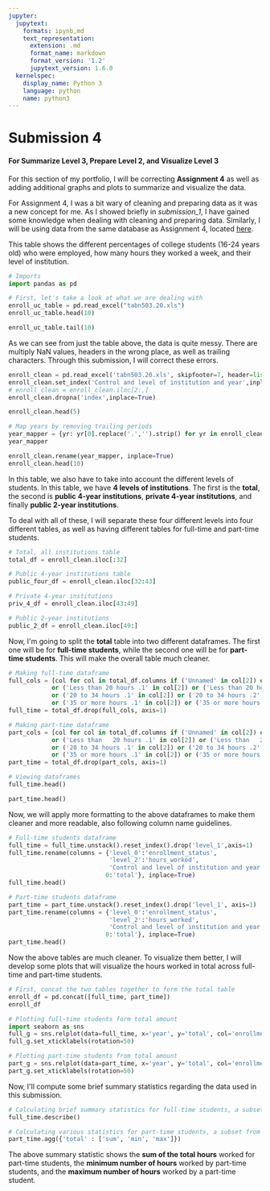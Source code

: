```yaml
---
jupyter:
  jupytext:
    formats: ipynb,md
    text_representation:
      extension: .md
      format_name: markdown
      format_version: '1.2'
      jupytext_version: 1.6.0
  kernelspec:
    display_name: Python 3
    language: python
    name: python3
---
```


# Submission 4
#### For Summarize Level 3, Prepare Level 2, and Visualize Level 3


For this section of my portfolio, I will be correcting **Assignment 4** as well as adding additional graphs and plots to summarize and visualize the data.


For Assignment 4, I was a bit wary of cleaning and preparing data as it was a new concept for me. As I showed briefly in *submission_1*, I have gained some knowledge when dealing with cleaning and preparing data. Similarly, I will be using data from the same database as Assignment 4, located [here](https://nces.ed.gov/programs/digest/d18/tables/dt18_503.20.asp?current=yes).


This table shows the different percentages of college students (16-24 years old) who were employed, how many hours they worked a week, and their level of institution.

```python
# Imports
import pandas as pd
```

```python
# First, let's take a look at what we are dealing with
enroll_uc_table = pd.read_excel("tabn503.20.xls")
enroll_uc_table.head(10)
```

```python
enroll_uc_table.tail(10)
```

As we can see from just the table above, the data is quite messy. There are multiply NaN values, headers in the wrong place, as well as trailing characters. Through this submission, I will correct these errors.

```python
enroll_clean = pd.read_excel('tabn503.20.xls', skipfooter=7, header=list(range(3)), skiprows=2)
enroll_clean.set_index('Control and level of institution and year',inplace=True)
# enroll_clean = enroll_clean.iloc[2:,]
enroll_clean.dropna('index',inplace=True)
```

```python
enroll_clean.head(5)
```

```python
# Map years by removing trailing periods
year_mapper = {yr: yr[0].replace('.','').strip() for yr in enroll_clean.index}
year_mapper
```

```python
enroll_clean.rename(year_mapper, inplace=True)
enroll_clean.head(10)
```

In this table, we also have to take into account the different levels of students. In this table, we have **4 levels of institutions**. The first is the **total**, the second is **public 4-year institutions**, **private 4-year institutions**, and finally **public 2-year institutions**.
<p>
To deal with all of these, I will separate these four different levels into four different tables, as well as having different tables for full-time and part-time students.

```python
# Total, all institutions table
total_df = enroll_clean.iloc[:32]
```

```python
# Public 4-year institutions table
public_four_df = enroll_clean.iloc[32:43]
```

```python
# Private 4-year institutions
priv_4_df = enroll_clean.iloc[43:49]
```

```python
# Public 2-year institutions
public_2_df = enroll_clean.iloc[49:]
```

Now, I'm going to split the **total** table into two different dataframes. The first one will be for **full-time students**, while the second one will be for **part-time students**. This will make the overall table much cleaner.

```python
# Making full-time dataframe
full_cols = [col for col in total_df.columns if ('Unnamed' in col[2]) or ('Part-time students' in col[0])
            or ('Less than 20 hours .1' in col[2]) or ('Less than 20 hours .2' in col[2])
            or ('20 to 34 hours .1' in col[2]) or ('20 to 34 hours .2' in col[2])
            or ('35 or more hours .1' in col[2]) or ('35 or more hours .2' in col[2])]
full_time = total_df.drop(full_cols, axis=1)
```

```python
# Making part-time dataframe
part_cols = [col for col in total_df.columns if ('Unnamed' in col[2]) or ('Full-time students' in col[0])
            or ('Less than   20 hours .1' in col[2]) or ('Less than   20 hours .2' in col[2])
            or ('20 to 34 hours .1' in col[2]) or ('20 to 34 hours .2' in col[2])
            or ('35 or more hours .1' in col[2]) or ('35 or more hours .2' in col[2])]
part_time = total_df.drop(part_cols, axis=1)
```

```python
# Viewing dataframes
full_time.head()
```

```python
part_time.head()
```

Now, we will apply more formatting to the above dataframes to make them cleaner and more readable, also following column name guidelines.

```python
# Full-time students dataframe
full_time = full_time.unstack().reset_index().drop('level_1',axis=1)
full_time.rename(columns = {'level_0':'enrollment_status',
                            'level_2':'hours_worked',
                            'Control and level of institution and year':'year',
                           0:'total'}, inplace=True)
full_time.head()
```

```python
# Part-time students dataframe
part_time = part_time.unstack().reset_index().drop('level_1', axis=1)
part_time.rename(columns = {'level_0':'enrollment_status',
                            'level_2':'hours_worked',
                            'Control and level of institution and year':'year',
                           0:'total'}, inplace=True)
part_time.head()
```

Now the above tables are much cleaner. To visualize them better, I will develop some plots that will visualize the hours worked in total across full-time and part-time students.

```python
# First, concat the two tables together to form the total table
enroll_df = pd.concat([full_time, part_time])
enroll_df
```

```python
# Plotting full-time students form total amount
import seaborn as sns
full_g = sns.relplot(data=full_time, x='year', y='total', col='enrollment_status', hue='hours_worked')
full_g.set_xticklabels(rotation=50)
```

```python
# Plotting part-time students from total amount
part_g = sns.relplot(data=part_time, x='year', y='total', col='enrollment_status', hue='hours_worked')
part_g.set_xticklabels(rotation=50)
```

Now, I'll compute some brief summary statistics regarding the data used in this submission.

```python
# Calculating brief summary statistics for full-time students, a subset of the total amount of students
full_time.describe()
```

```python
# Calculating various statistics for part-time students, a subset from the total amount of students
part_time.agg({'total' : ['sum', 'min', 'max']})
```

The above summary statistic shows the **sum of the total hours** worked for part-time students, the **minimum number of hours** worked by part-time students, and the **maximum number of hours** worked by a part-time student.

